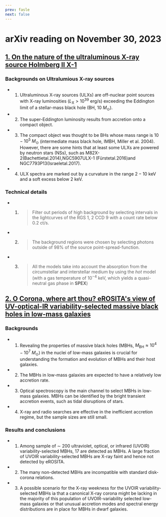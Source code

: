 ```yaml
---
prev: fasle
next: false
---
```


# arXiv reading on November 30, 2023

## [1. On the nature of the ultraluminous X-ray source Holmberg II X-1](https://arxiv.org/abs/2311.16243)

### Backgrounds on Ultralumious X-ray sources

- 1. Ultraluminous X-ray sources (ULXs) are off-nuclear point sources with X-ray luminosities ($L_{\mathrm{X}}> 10^{39}~\mathrm{erg/s}$) exceeding the Eddington limit of a stellar-mass black hole (BH, $10~M_{\odot}$).
- 2. The super-Eddington luminosity results from accretion onto a compact object.
- 3. The compact object was thought to be BHs whose mass range is $10-10^{5}~M_{\odot}$ (intermediate mass black hole, IMBH, Miller et al. 2004). However, there are some hints that at least some ULXs are powered by neutron stars (NSs), such as M82X-2(Bachettietal.2014),NGC5907ULX-1 (Fürstetal.2016)and NGC7793P13(Israeletal.2017).
- 4. ULX spectra are marked out by a curvature in the range $2-10~\mathrm{keV}$ and a soft excess below $2~\mathrm{keV}$.

### Technical details

- 1. > Filter out periods of high background by selecting intervals in the lightcurves of the RGS $1$, $2$ CCD $9$ with a count rate below $0.2~ \mathrm{ct/s}$.
- 2. > The background regions were chosen by selecting photons outside of $98\%$ of the
source point-spread-function.
- 3. > All the models take into account the absorption from the circumstellar and interstellar medium by using the *hot* model (with a gas temperature of $10^{−4}~ \mathrm{keV}$, which yields a quasi-neutral gas phase in **SPEX**)

## [2. O Corona, where art thou? eROSITA's view of UV-optical-IR variability-selected massive black holes in low-mass galaxies](https://arxiv.org/abs/2311.16220)

### Backgrounds

- 1. Revealing the properties of massive black holes (MBHs, $M_{\mathrm{BH}}\approx 10^{4}-10^{7}~M_{\odot}$) in the nuclei of low-mass galaxies is crucial for understanding the formation and evolution of MBHs and their host galaxies.
- 2. The MBHs in low-mass galaxies are expected to have a relatively low accretion rate.
- 3. Optical spectroscopy is the main channel to select MBHs in low-mass galaxies. MBHs can be identified by the bright transient accretion events, such as tidal disruptions of stars. 
- 4. X-ray and radio searches are effective in the inefficient accretion regime, but the sample sizes are still small.

### Results and conclusions

- 1. Among sample of ∼ 200 ultraviolet, optical, or infrared (UVOIR) variability-selected MBHs, 17 are detected as MBHs. A large fraction of UVOIR variability-selected MBHs are X-ray faint and hence not detected by eROSITA.
- 2. The many non-detected MBHs are incompatible with standard disk-corona relations.
- 3. A possible scenario for the X-ray weekness for the UVOIR variability-selected MBHs ia that a canonical X-ray corona might be lacking in the majority of this population
of UVOIR-variability selected low-mass galaxies or that unusual accretion modes and spectral energy distributions are in place for MBHs in dwarf galaxies.